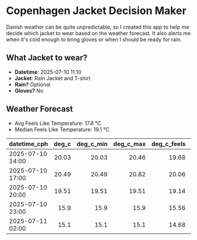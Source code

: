 
# Copenhagen Jacket Decision Maker

Danish weather can be quite unpredictable, so I created this app to help me decide which jacket to wear based on the weather forecast. 
It also alerts me when it's cold enough to bring gloves or when I should be ready for rain.

## What Jacket to wear?

- **Datetime**: 2025-07-10 11:10
- **Jacket**: Rain Jacket and T-shirt
- **Rain?** Optional
- **Gloves?** No

## Weather Forecast
- Avg Feels Like Temperature: 17.8 °C
- Median Feels Like Temperature: 19.1 °C

| datetime_cph     |   deg_c |   deg_c_min |   deg_c_max |   deg_c_feels | weather   | wind   | rain   |
|:-----------------|--------:|------------:|------------:|--------------:|:----------|:-------|:-------|
| 2025-07-10 14:00 |   20.03 |       20.03 |       20.46 |         19.68 | Rain      | Low    | Low    |
| 2025-07-10 17:00 |   20.49 |       20.49 |       20.82 |         20.06 | Clouds    | Low    | None   |
| 2025-07-10 20:00 |   19.51 |       19.51 |       19.51 |         19.14 | Clouds    | Low    | None   |
| 2025-07-10 23:00 |   15.9  |       15.9  |       15.9  |         15.56 | Clear     | Low    | None   |
| 2025-07-11 02:00 |   15.1  |       15.1  |       15.1  |         14.68 | Clear     | Low    | None   |
        